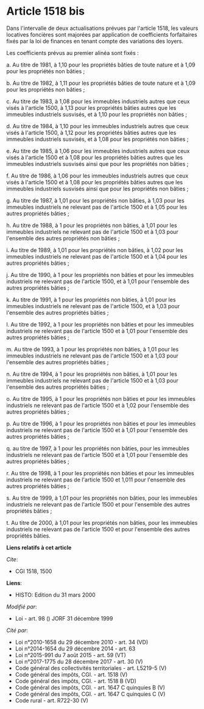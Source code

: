 # Article 1518 bis

Dans l'intervalle de deux actualisations prévues par l'article 1518, les valeurs locatives foncières sont majorées par
application de coefficients forfaitaires fixés par la loi de finances en tenant compte des variations des loyers.

Les coefficients prévus au premier alinéa sont fixés :

a. Au titre de 1981, à 1,10 pour les propriétés bâties de toute nature et à 1,09 pour les propriétés non bâties ;

b. Au titre de 1982, à 1,11 pour les propriétés bâties de toute nature et à 1,09 pour les propriétés non bâties ;

c. Au titre de 1983, à 1,08 pour les immeubles industriels autres que ceux visés à l'article 1500, à 1,13 pour les propriétés
bâties autres que les immeubles industriels susvisés, et à 1,10 pour les propriétés non bâties ;

d. Au titre de 1984, à 1,10 pour les immeubles industriels autres que ceux visés à l'article 1500, à 1,12 pour les propriétés
bâties autres que les immeubles industriels susvisés, et à 1,08 pour les propriétés non bâties ;

e. Au titre de 1985, à 1,06 pour les immeubles industriels autres que ceux visés à l'article 1500 et à 1,08 pour les
propriétés bâties autres que les immeubles industriels susvisés ainsi que pour les propriétés non bâties ;

f. Au titre de 1986, à 1,06 pour les immeubles industriels autres que ceux visés à l'article 1500 et à 1,08 pour les
propriétés bâties autres que les immeubles industriels susvisés ainsi que pour les propriétés non bâties ;

g. Au titre de 1987, à 1,01 pour les propriétés non bâties, à 1,03 pour les immeubles industriels ne relevant pas de
l'article 1500 et à 1,05 pour les autres propriétés bâties ;

h. Au titre de 1988, à 1 pour les propriétés non bâties, à 1,01 pour les immeubles industriels ne relevant pas de l'article
1500 et à 1,03 pour l'ensemble des autres propriétés non bâties ;

i. Au titre de 1989, à 1,01 pour les propriétés non bâties, à 1,02 pour les immeubles industriels ne relevant pas de
l'article 1500 et à 1,04 pour les autres propriétés bâties ;

j. Au titre de 1990, à 1 pour les propriétés non bâties et pour les immeubles industriels ne relevant pas de l'article 1500,
et à 1,01 pour l'ensemble des autres propriétés bâties ;

k. Au titre de 1991, à 1 pour les propriétés non bâties, à 1,01 pour les immeubles industriels ne relevant pas de l'article
1500, et à 1,03 pour l'ensemble des autres propriétés bâties ;

l. Au titre de 1992, à 1 pour les propriétés non bâties et pour les immeubles industriels ne relevant pas de l'article 1500
et à 1,01 pour l'ensemble des autres propriétés bâties ;

m. Au titre de 1993, à 1 pour les propriétés non bâties, à 1,01 pour les immeubles industriels ne relevant pas de l'article
1500 et à 1,03 pour l'ensemble des autres propriétés bâties ;

n. Au titre de 1994, à 1 pour les propriétés non bâties, à 1,01 pour les immeubles industriels ne relevant pas de l'article
1500 et à 1,03 pour l'ensemble des autres propriétés bâties ;

o. Au titre de 1995, à 1 pour les propriétés non bâties et pour les immeubles industriels ne relevant pas de l'article 1500
et à 1,02 pour l'ensemble des autres propriétés bâties ;

p. Au titre de 1996, à 1 pour les propriétés non bâties et pour les immeubles industriels ne relevant pas de l'article 1500
et à 1,01 pour l'ensemble des autres propriétés bâties ;

q. au titre de 1997, à 1 pour les propriétés non bâties, pour les immeubles industriels ne relevant pas de l'article 1500 et
à 1,01 pour l'ensemble des autres propriétés bâties ;

r. Au titre de 1998, à 1 pour les propriétés non bâties et pour les immeubles industriels ne relevant pas de l'article 1500
et 1,011 pour l'ensemble des autres propriétés bâties ;

s. Au titre de 1999, à 1,01 pour les propriétés non bâties, pour les immeubles industriels ne relevant pas de l'article 1500
et pour l'ensemble des autres propriétés bâties ;

t. Au titre de 2000, à 1,01 pour les propriétés non bâties, pour les immeubles industriels ne relevant pas de l'article 1500
et pour l'ensemble des autres propriétés bâties.

**Liens relatifs à cet article**

_Cite_:

  - CGI 1518, 1500

**Liens**:

  - HISTO: Edition du 31 mars 2000

_Modifié par_:

  - Loi - art. 98 () JORF 31 décembre 1999

_Cité par_:

  - Loi n°2010-1658 du 29 décembre 2010 - art. 34 (VD)
  - Loi n°2014-1654 du 29 décembre 2014 - art. 63
  - Loi n°2015-991 du 7 août 2015 - art. 59 (VT)
  - Loi n°2017-1775 du 28 décembre 2017 - art. 30 (V)
  - Code général des collectivités territoriales - art. L5219-5 (V)
  - Code général des impôts, CGI. - art. 1518 (V)
  - Code général des impôts, CGI. - art. 1518 B (VD)
  - Code général des impôts, CGI. - art. 1647 C quinquies B (V)
  - Code général des impôts, CGI. - art. 1647 C quinquies C (V)
  - Code rural - art. R722-30 (V)
